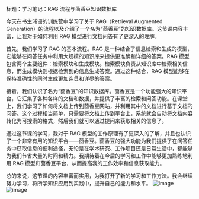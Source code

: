 标题：学习笔记：RAG 流程与茴香豆知识数据库

今天在书生浦语的训练营中学习了关于 RAG（Retrieval Augmented Generation）的流程以及介绍了一个名为“茴香豆”的知识数据库。这节课内容丰富，让我对于如何利用 RAG 模型进行文档问答有了更深入的理解。

首先，我们学习了 RAG 的基本流程。RAG 是一种结合了信息检索和生成的模型，它能够在问答任务中利用大规模的知识库来提供更准确和详细的答案。RAG 模型包含两个主要组件：检索模块和生成模块。检索模块负责从知识库中检索相关信息，而生成模块则根据检索到的信息生成答案。通过这种结合，RAG 模型能够在保持准确性的同时生成更加连贯和详尽的答案。

接着，我们认识了名为“茴香豆”的知识数据库。茴香豆是一个功能强大的知识平台，它汇集了各种各样的文档和数据，并提供了丰富的检索和问答功能。在课堂上，我们学习了如何将文档上传到茴香豆网站，并利用其中的文档进行基于文档的问答。这个过程相当简单，只需要将文档上传到平台上，系统就会自动将文档内容转化为可搜索的格式，然后我们就可以通过提问来获取相关的信息了。

通过这节课的学习，我对于 RAG 模型的工作原理有了更深入的了解，并且也认识了一个非常有用的知识平台——茴香豆。茴香豆的强大功能为我们提供了在问答任务中获取信息的便利途径，无论是在学术研究、工作项目还是日常生活中，都能够为我们节省大量的时间和精力。我期待着在今后的学习和工作中能够更加熟练地利用 RAG 模型和茴香豆平台，从而提高我的工作效率和信息获取能力。

总的来说，这节课的内容丰富而实用，为我打开了新的学习和工作方法。我会继续努力学习，将所学知识应用到实践中，提升自己的能力和水平。
![image](https://github.com/MengZizheng/-/assets/101849247/a85b01d5-9129-408f-9fc8-9b5292d38335)
![image](https://github.com/MengZizheng/-/assets/101849247/ff990dd2-032d-4177-84a2-2e9fea078818)


